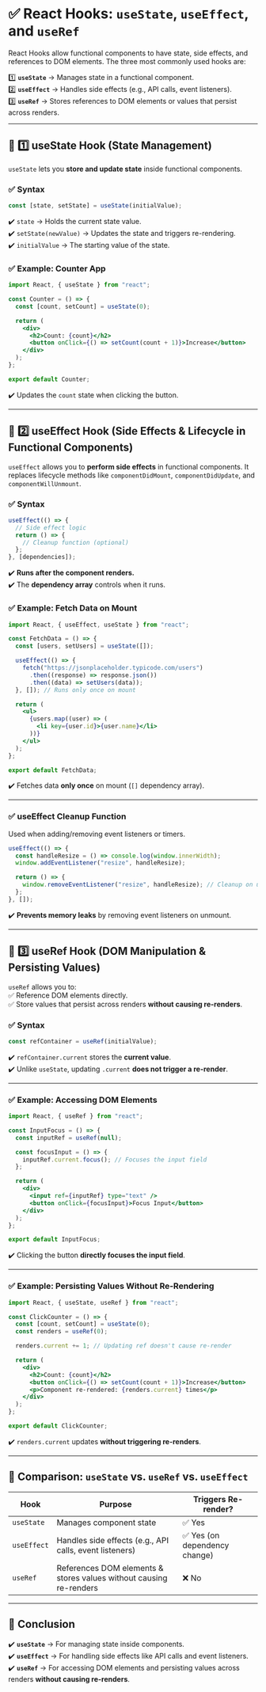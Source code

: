 # ✅ **React Hooks: `useState`, `useEffect`, and `useRef`**

React Hooks allow functional components to have state, side effects, and references to DOM elements. The three most commonly used hooks are:

1️⃣ **`useState`** → Manages state in a functional component.  
2️⃣ **`useEffect`** → Handles side effects (e.g., API calls, event listeners).  
3️⃣ **`useRef`** → Stores references to DOM elements or values that persist across renders.

---

## 🔹 **1️⃣ useState Hook (State Management)**

`useState` lets you **store and update state** inside functional components.

### ✅ **Syntax**

```jsx
const [state, setState] = useState(initialValue);
```

✔️ `state` → Holds the current state value.  
✔️ `setState(newValue)` → Updates the state and triggers re-rendering.  
✔️ `initialValue` → The starting value of the state.

### ✅ **Example: Counter App**

```jsx
import React, { useState } from "react";

const Counter = () => {
  const [count, setCount] = useState(0);

  return (
    <div>
      <h2>Count: {count}</h2>
      <button onClick={() => setCount(count + 1)}>Increase</button>
    </div>
  );
};

export default Counter;
```

✔️ Updates the `count` state when clicking the button.

---

## 🔹 **2️⃣ useEffect Hook (Side Effects & Lifecycle in Functional Components)**

`useEffect` allows you to **perform side effects** in functional components. It replaces lifecycle methods like `componentDidMount`, `componentDidUpdate`, and `componentWillUnmount`.

### ✅ **Syntax**

```jsx
useEffect(() => {
  // Side effect logic
  return () => {
    // Cleanup function (optional)
  };
}, [dependencies]);
```

✔️ **Runs after the component renders.**  
✔️ The **dependency array** controls when it runs.

### ✅ **Example: Fetch Data on Mount**

```jsx
import React, { useEffect, useState } from "react";

const FetchData = () => {
  const [users, setUsers] = useState([]);

  useEffect(() => {
    fetch("https://jsonplaceholder.typicode.com/users")
      .then((response) => response.json())
      .then((data) => setUsers(data));
  }, []); // Runs only once on mount

  return (
    <ul>
      {users.map((user) => (
        <li key={user.id}>{user.name}</li>
      ))}
    </ul>
  );
};

export default FetchData;
```

✔️ Fetches data **only once** on mount (`[]` dependency array).

---

### ✅ **useEffect Cleanup Function**

Used when adding/removing event listeners or timers.

```jsx
useEffect(() => {
  const handleResize = () => console.log(window.innerWidth);
  window.addEventListener("resize", handleResize);

  return () => {
    window.removeEventListener("resize", handleResize); // Cleanup on unmount
  };
}, []);
```

✔️ **Prevents memory leaks** by removing event listeners on unmount.

---

## 🔹 **3️⃣ useRef Hook (DOM Manipulation & Persisting Values)**

`useRef` allows you to:  
✅ Reference DOM elements directly.  
✅ Store values that persist across renders **without causing re-renders**.

### ✅ **Syntax**

```jsx
const refContainer = useRef(initialValue);
```

✔️ `refContainer.current` stores the **current value**.  
✔️ Unlike `useState`, updating `.current` **does not trigger a re-render**.

---

### ✅ **Example: Accessing DOM Elements**

```jsx
import React, { useRef } from "react";

const InputFocus = () => {
  const inputRef = useRef(null);

  const focusInput = () => {
    inputRef.current.focus(); // Focuses the input field
  };

  return (
    <div>
      <input ref={inputRef} type="text" />
      <button onClick={focusInput}>Focus Input</button>
    </div>
  );
};

export default InputFocus;
```

✔️ Clicking the button **directly focuses the input field**.

---

### ✅ **Example: Persisting Values Without Re-Rendering**

```jsx
import React, { useState, useRef } from "react";

const ClickCounter = () => {
  const [count, setCount] = useState(0);
  const renders = useRef(0);

  renders.current += 1; // Updating ref doesn't cause re-render

  return (
    <div>
      <h2>Count: {count}</h2>
      <button onClick={() => setCount(count + 1)}>Increase</button>
      <p>Component re-rendered: {renders.current} times</p>
    </div>
  );
};

export default ClickCounter;
```

✔️ `renders.current` updates **without triggering re-renders**.

---

## 📌 **Comparison: `useState` vs. `useRef` vs. `useEffect`**

| Hook        | Purpose                                                            | Triggers Re-render?           |
| ----------- | ------------------------------------------------------------------ | ----------------------------- |
| `useState`  | Manages component state                                            | ✅ Yes                        |
| `useEffect` | Handles side effects (e.g., API calls, event listeners)            | ✅ Yes (on dependency change) |
| `useRef`    | References DOM elements & stores values without causing re-renders | ❌ No                         |

---

## 🚀 **Conclusion**

✔️ **`useState`** → For managing state inside components.  
✔️ **`useEffect`** → For handling side effects like API calls and event listeners.  
✔️ **`useRef`** → For accessing DOM elements and persisting values across renders **without causing re-renders**.
